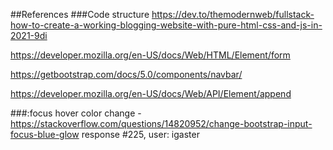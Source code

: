 ##References
###Code structure
https://dev.to/themodernweb/fullstack-how-to-create-a-working-blogging-website-with-pure-html-css-and-js-in-2021-9di

https://developer.mozilla.org/en-US/docs/Web/HTML/Element/form

https://getbootstrap.com/docs/5.0/components/navbar/

https://developer.mozilla.org/en-US/docs/Web/API/Element/append

###:focus hover color change -
https://stackoverflow.com/questions/14820952/change-bootstrap-input-focus-blue-glow response #225, user: igaster